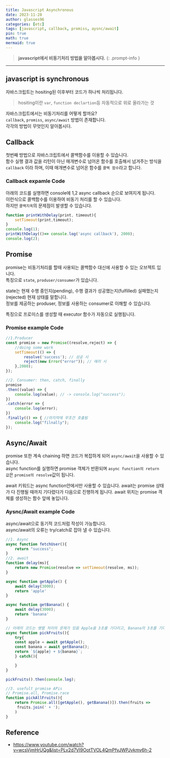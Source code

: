 ```yaml
---
title: Javascript Asynchronous
date: 2023-11-28
author: glasses96
categories: [etc]
tags: [javascript, callback, promiss, aysnc/await]
pin: true
math: true
mermaid: true
---
```


> **javascript에서 비동기처리 방법을 알아봅시다.** 
{: .prompt-info }

---
## javascript is synchronous
자바스크립트는 hositing된 이후부터 코드가 하나씩 처리됩니다.
>hositing이란 `var`, `function declartion`등 자동적으로 위로 올라가는 것

자바스크립트에서는 비동기처리를 어떻게 할까요?  
`callback`, `promiss`, `async/await` 방법이 존재합니다.  
각각의 방법이 무엇인지 알아봅시다.

## Callback
첫번째 방법으로 자바스크립트에서 콜백함수를 이용할 수 있습니다.  
함수 실행 결과 값을 리턴이 아닌 매개변수로 넘어온 함수를 호출해서 넘겨주는 방식을 `callback` 이라 하며, 이때 매개변수로 넘어온 함수를 `콜백 함수`라고 합니다.

### Callback expamle Code
아래의 코드를 실행하면 console에 1,2 async callback 순으로 보여지게 됩니다.  
이런식으로 콜백함수를 이용하여 비동기 처리를 할 수 있습니다.  
하지만 `콜백지옥`의 문제점이 발생할 수 있습니다. 

```javascript
function printWithDelay(print, timeout){
    setTimeout(print,timeout);
}
console.log(1);
printWithDelay(()=> console.log('async callback'), 2000);
console.log(2);
```

## Promise
promise는 비동기처리를 할때 사용되는 콜백함수 대신에 사용할 수 있는 오브젝트 입니다.  
특징으로 `state`, `produser/consumer`가 있습니다. 

state는 현재 수행 중인지(pending), 수행 결과가 성공했는지(fulfilled) 실패했는지(rejected) 현재 상태를 말합니다.  
정보를 제공하는 produser, 정보를 사용하는 consumer로 이해할 수 있습니다.

특징으로 프로미스를 생성할 때 executor 함수가 자동으로 실행됩니다. 

### Promise example Code

```javascript
//1.Producer
const promise = new Promise((resolve,reject) => {
    //doing some work
    setTimeout(() => {
        resolve('success'); // 성공 시 
        reject(new Error("error")); // 에러 시
    },2000);
});

//2. Consumer: then, catch, finally
promise
.then((value) => {
    console.log(value); // -> console.log("success");
})
.catch(error => {
    console.log(error);
})
.finally(() => { //마지막에 무조건 호출됨
    console.log("filnally"); 
});
```

## Async/Await
promise 또한 계속 chaining 하면 코드가 복잡하게 되어 `async/await`을 사용할 수 있습니다.  
async function를 실행하면 promise 객체가 반환되며 `async function의 return 값`은 `promise의 resolve`값이 됩니다. 

await 키워드는 async function안에서만 사용할 수 있습니다. 
await는 promise 상태가 다 진행될 때까지 기다렸다가 다음으로 진행하게 됩니다. 
await 위치는 promise 객체를 생성하는 함수 앞에 놓입니다.


### Aysnc/Await example Code
async/await으로 동기적 코드처럼 작성이 가능합니다.  
async/await의 오류는 try/catch로 잡아 낼 수 있습니다.

```javascript
//1. Async
async function fetchUser(){
    return "success";
}
//2. await
function delay(ms){
    return new Promise(resolve => setTimeout(resolve, ms));
}

async function getApple() {
    await delay(3000);
    return 'apple'
}

async function getBanana() {
    await delay(3000);
    return 'banana'
}

// 아래의 코드는 병렬 처리의 문제가 있음 Apple을 3초를 기다리고, Banana의 3초를 기다려서 6초가 걸림 
async function pickFruits(){
    try{
    const apple = await getApple();
    const banana = await getBanana();
    return `${apple} + ${banana}`;
    } catch(){

    }
}

pickFruits().then(console.log);

//3. usefult promise APis
// Promise.all, Promise.race
function pickAllFruits(){
    return Promise.all([getApple(), getBanana()]).then(fruits => 
     fruits.join(' + ');
    )
}
```


## Reference
- https://www.youtube.com/watch?v=wcsVjmHrUQg&list=PLv2d7VI9OotTVOL4QmPfvJWPJvkmv6h-2
